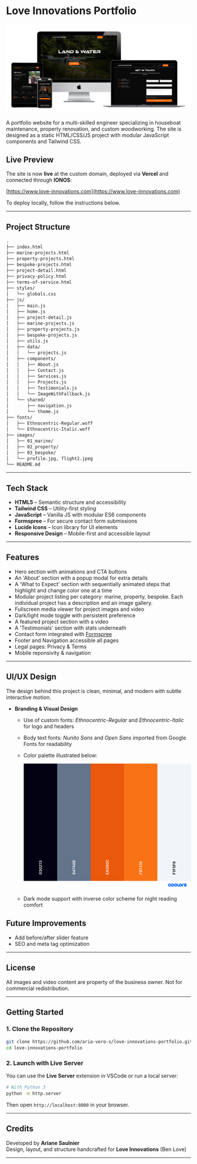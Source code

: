 # Love Innovations Portfolio

![Mockup](./images/mockup.png)

A portfolio website for a multi-skilled engineer specializing in houseboat maintenance, property renovation, and custom woodworking. The site is designed as a static HTML/CSS/JS project with modular JavaScript components and Tailwind CSS.

## Live Preview

The site is now **live** at the custom domain, deployed via **Vercel** and connected through **IONOS**:

[https://www.love-innovations.com](https://www.love-innovations.com)

To deploy locally, follow the instructions below.

---

## Project Structure

```
.
├── index.html
├── marine-projects.html
├── property-projects.html
├── bespoke-projects.html
├── project-detail.html
├── privacy-policy.html
├── terms-of-service.html
├── styles/
│   └── globals.css
├── js/
│   ├── main.js
│   ├── home.js
│   ├── project-detail.js
│   ├── marine-projects.js
│   ├── property-projects.js
│   ├── bespoke-projects.js
│   ├── utils.js
│   ├── data/
│   │   └── projects.js
│   ├── components/
│   │   ├── About.js
│   │   ├── Contact.js
│   │   ├── Services.js
│   │   ├── Projects.js
│   │   ├── Testimonials.js
│   │   └── ImageWithFallback.js
│   └── shared/
│       ├── navigation.js
│       └── theme.js
├── fonts/
│   ├── Ethnocentric-Regular.woff
│   └── Ethnocentric-Italic.woff
├── images/
│   ├── 01_marine/
│   ├── 02_property/
│   ├── 03_bespoke/
│   └── profile.jpg, flight2.jpeg
└── README.md
```

---

## Tech Stack

- **HTML5** – Semantic structure and accessibility
- **Tailwind CSS** – Utility-first styling
- **JavaScript** – Vanilla JS with modular ES6 components
- **Formspree** – For secure contact form submissions
- **Lucide Icons** – Icon library for UI elements
- **Responsive Design** – Mobile-first and accessible layout

---

## Features

- Hero section with animations and CTA buttons
- An 'About' section with a popup modal for extra details
- A 'What to Expect' section with sequentially animated steps that highlight and change color one at a time
- Modular project listing per category: marine, property, bespoke. Each individual project has a description and an image gallery.
- Fullscreen media viewer for project images and video
- Dark/light mode toggle with persistent preference
- A featured project section with a video
- A 'Testimonials' section with stats underneath
- Contact form integrated with [Formspree](https://formspree.io/)
- Footer and Navigation accessible all pages
- Legal pages: Privacy & Terms
- Mobile reponsivity & navigation

---

## UI/UX Design

The design behind this project is clean, minimal, and modern with subtle interactive motion.

- **Branding & Visual Design**
  - Use of custom fonts: *Ethnocentric-Regular* and *Ethnocentric-Italic* for logo and headers
  - Body text fonts: *Nunito Sans* and *Open Sans* imported from Google Fonts for readability
  - Color palette illustrated below:
  
    ![Color Palette](./images/palette(1).png)
  
  - Dark mode support with inverse color scheme for night reading comfort

## Future Improvements

- Add before/after slider feature
- SEO and meta tag optimization

---

## License

All images and video content are property of the business owner. Not for commercial redistribution.

---

## Getting Started

### 1. Clone the Repository

```bash
git clone https://github.com/aria-vero-s/love-innovations-portfolio.git
cd love-innovations-portfolio
```

### 2. Launch with Live Server

You can use the **Live Server** extension in VSCode or run a local server:

```bash
# With Python 3
python -m http.server
```

Then open `http://localhost:8000` in your browser.

---

## Credits

Developed by **Ariane Saulnier**  
Design, layout, and structure handcrafted for **Love Innovations** (Ben Love)

---
